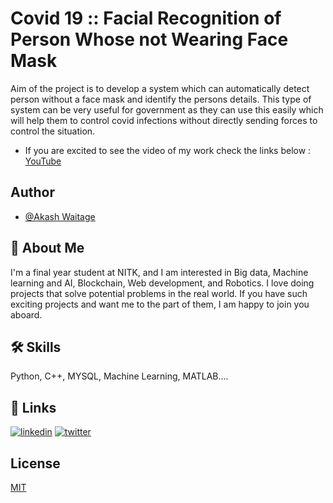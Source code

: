 
# Covid 19 :: Facial Recognition of Person Whose not Wearing Face Mask

Aim of the project is to develop a system which can automatically detect person without a face mask and identify the persons details.
This type of system can be very useful for government as they can use this easily which will help them to control covid infections
without directly sending forces to control the situation. 
- If you are excited to see the video of my work check the links below : [YouTube](https://youtu.be/-WRrSBDGiHc)
 


## Author

- [@Akash Waitage](https://github.com/Akash54-AS)


## 🚀 About Me
I'm a final year student at NITK, and I am interested in Big data, Machine learning and AI, Blockchain, Web development, and Robotics. I love doing projects that solve potential problems in the real world. If you have such exciting projects and want me to the part of them, I am happy to join you aboard.
## 🛠 Skills
Python, C++, MYSQL, Machine Learning, MATLAB....


## 🔗 Links
[![linkedin](https://img.shields.io/badge/linkedin-0A66C2?style=for-the-badge&logo=linkedin&logoColor=white)](https://www.linkedin.com/in/akashwaitage/)
[![twitter](https://img.shields.io/badge/twitter-1DA1F2?style=for-the-badge&logo=twitter&logoColor=white)](https://twitter.com/AkashWaitage54)

## License

[MIT](https://choosealicense.com/licenses/mit/)

